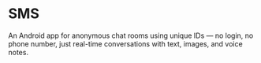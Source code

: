 # SMS
An Android app for anonymous chat rooms using unique IDs — no login, no phone number, just real-time conversations with text, images, and voice notes.
